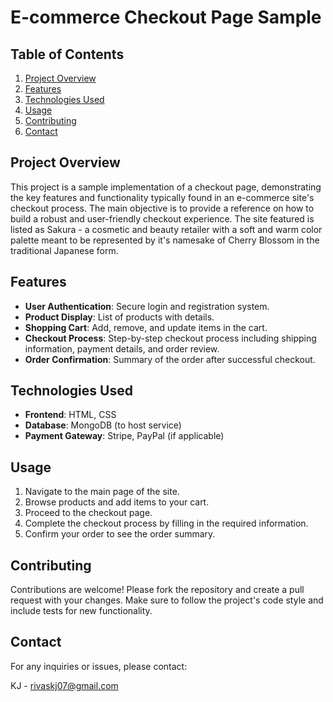 # E-commerce Checkout Page Sample

## Table of Contents

1. [Project Overview](#project-overview)
2. [Features](#features)
3. [Technologies Used](#technologies-used)
4. [Usage](#usage)
5. [Contributing](#contributing)
6. [Contact](#contact)

## Project Overview

This project is a sample implementation of a checkout page, demonstrating the key features and functionality typically found in an e-commerce site's checkout process. The main objective is to provide a reference on how to build a robust and user-friendly checkout experience. The site featured is listed as Sakura - a cosmetic and beauty retailer with a soft and warm color palette meant to be represented by it's namesake of Cherry Blossom in the traditional Japanese form.

## Features

- **User Authentication**: Secure login and registration system.
- **Product Display**: List of products with details.
- **Shopping Cart**: Add, remove, and update items in the cart.
- **Checkout Process**: Step-by-step checkout process including shipping information, payment details, and order review.
- **Order Confirmation**: Summary of the order after successful checkout.

## Technologies Used

- **Frontend**: HTML, CSS
- **Database**: MongoDB (to host service)
- **Payment Gateway**: Stripe, PayPal (if applicable)

## Usage

1. Navigate to the main page of the site.
2. Browse products and add items to your cart.
3. Proceed to the checkout page.
4. Complete the checkout process by filling in the required information.
5. Confirm your order to see the order summary.

## Contributing

Contributions are welcome! Please fork the repository and create a pull request with your changes. Make sure to follow the project's code style and include tests for new functionality.

## Contact

For any inquiries or issues, please contact:

KJ - rivaskj07@gmail.com
